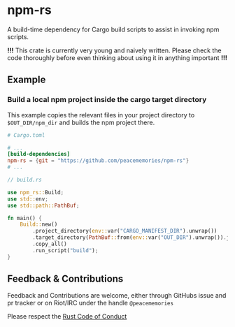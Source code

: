 # npm-rs

A build-time dependency for Cargo build scripts to assist in invoking npm scripts.

**!!!** This crate is currently very young and naively written. Please check the code thoroughly before even thinking about using it in anything important **!!!**

## Example

### Build a local npm project inside the cargo target directory

This example copies the relevant files in your project directory to `$OUT_DIR/npm_dir` and builds the npm project there.

```toml
# Cargo.toml

# ...
[build-dependencies]
npm-rs = {git = "https://github.com/peacememories/npm-rs"}
# ...
```

```rust
// build.rs

use npm_rs::Build;
use std::env;
use std::path::PathBuf;

fn main() {
    Build::new()
        .project_directory(env::var("CARGO_MANIFEST_DIR").unwrap())
        .target_directory(PathBuf::from(env::var("OUT_DIR").unwrap()).join("npm_dir"))
        .copy_all()
        .run_script("build");
}

```

## Feedback & Contributions

Feedback and Contributions are welcome, either through GitHubs issue and pr tracker or on Riot/IRC under the handle `@peacememories`

Please respect the [Rust Code of Conduct](https://www.rust-lang.org/policies/code-of-conduct)
